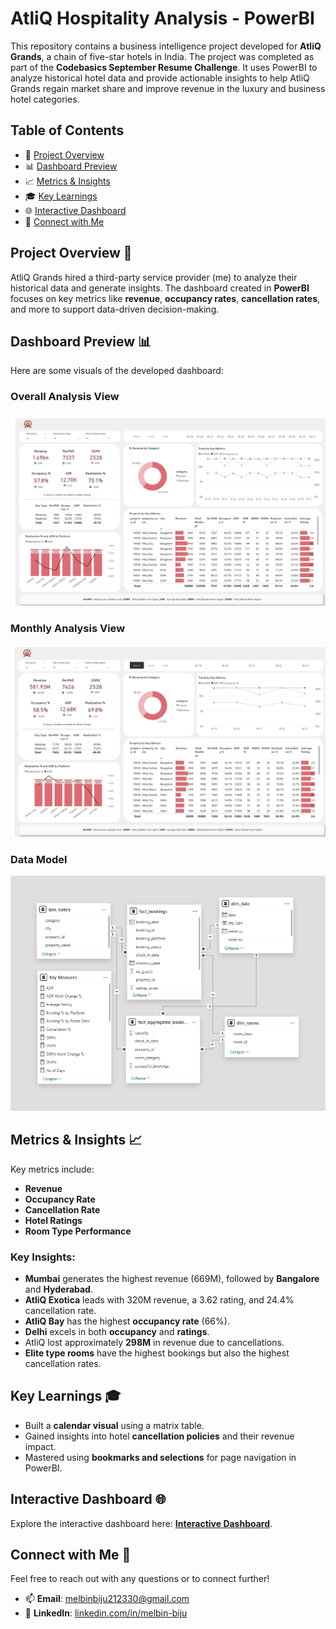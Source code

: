 # AtliQ Hospitality Analysis - PowerBI

This repository contains a business intelligence project developed for **AtliQ Grands**, a chain of five-star hotels in India. The project was completed as part of the **Codebasics September Resume Challenge**. It uses PowerBI to analyze historical hotel data and provide actionable insights to help AtliQ Grands regain market share and improve revenue in the luxury and business hotel categories.

## Table of Contents
- 📝 [Project Overview](#project-overview-)
- 📊 [Dashboard Preview](#dashboard-preview-)
- 📈 [Metrics & Insights](#metrics--insights-)
- 🎓 [Key Learnings](#key-learnings-)
- 🌐 [Interactive Dashboard](#interactive-dashboard-)
- 💬 [Connect with Me](#connect-with-me-)

## Project Overview 📝
AtliQ Grands hired a third-party service provider (me) to analyze their historical data and generate insights. The dashboard created in **PowerBI** focuses on key metrics like **revenue**, **occupancy rates**, **cancellation rates**, and more to support data-driven decision-making.

## Dashboard Preview 📊
Here are some visuals of the developed dashboard:

### **Overall Analysis View**
![Overall Analysis View](https://github.com/melbinbiju1/AtliQ-Hospitality-Analysis-PowerBI/blob/main/Resources/overall-view.jpg)

### **Monthly Analysis View**
![Monthly Analysis View](https://github.com/melbinbiju1/AtliQ-Hospitality-Analysis-PowerBI/blob/main/Resources/monthly-view.jpg)

### **Data Model**
![Data Model](https://github.com/melbinbiju1/AtliQ-Hospitality-Analysis-PowerBI/blob/main/Resources/data-model.png)

## Metrics & Insights 📈
Key metrics include:
- **Revenue**
- **Occupancy Rate**
- **Cancellation Rate**
- **Hotel Ratings**
- **Room Type Performance**

### Key Insights:
- **Mumbai** generates the highest revenue (669M), followed by **Bangalore** and **Hyderabad**.
- **AtliQ Exotica** leads with 320M revenue, a 3.62 rating, and 24.4% cancellation rate.
- **AtliQ Bay** has the highest **occupancy rate** (66%).
- **Delhi** excels in both **occupancy** and **ratings**.
- AtliQ lost approximately **298M** in revenue due to cancellations.
- **Elite type rooms** have the highest bookings but also the highest cancellation rates.

## Key Learnings 🎓
- Built a **calendar visual** using a matrix table.
- Gained insights into hotel **cancellation policies** and their revenue impact.
- Mastered using **bookmarks and selections** for page navigation in PowerBI.

## Interactive Dashboard 🌐
Explore the interactive dashboard here: **[Interactive Dashboard](https://www.novypro.com/project/-codebasics-september-month-resume-challenge)**.

## Connect with Me 💬
Feel free to reach out with any questions or to connect further!

- 📫 **Email**: [melbinbiju212330@gmail.com](mailto:melbinbiju212330@gmail.com)  
- 🔗 **LinkedIn**: [linkedin.com/in/melbin-biju](https://www.linkedin.com/in/melbin-biju/)

